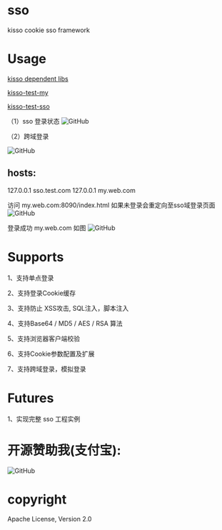 ﻿sso
===

kisso cookie sso framework


Usage
====================

[kisso dependent libs](https://github.com/tuzip/kisso-libs)

[kisso-test-my](https://github.com/leqwang/kisso/tree/master/kisso/test-my)

[kisso-test-sso](https://github.com/leqwang/kisso/tree/master/kisso/test-sso)

（1）sso 登录状态
![GitHub](https://raw.githubusercontent.com/leqwang/kisso/master/kisso/images/sso.jpg "Kisso,login cookie")

（2）跨域登录

![GitHub](https://raw.githubusercontent.com/leqwang/kisso/master/kisso/images/cl.jpg "Kisso,crossdomain login")

hosts:
--------------------------------------------
127.0.0.1 sso.test.com
127.0.0.1 my.web.com


访问 my.web.com:8090/index.html  如果未登录会重定向至sso域登录页面
![GitHub](https://raw.githubusercontent.com/leqwang/kisso/master/kisso/images/nologin.jpg "Kisso,crossdomain login")

登录成功 my.web.com 如图
![GitHub](https://raw.githubusercontent.com/leqwang/kisso/master/kisso/images/login.jpg "Kisso,crossdomain login")


Supports
====================
1、支持单点登录

2、支持登录Cookie缓存

3、支持防止 XSS攻击, SQL注入，脚本注入

4、支持Base64 / MD5 / AES / RSA 算法

5、支持浏览器客户端校验

6、支持Cookie参数配置及扩展

7、支持跨域登录，模拟登录

Futures
====================
1、实现完整 sso 工程实例


开源赞助我(支付宝): 
====================
![GitHub](https://raw.githubusercontent.com/leqwang/kisso/master/kisso/images/donate.png "开源赞助我(支付宝)")

copyright
====================
Apache License, Version 2.0
